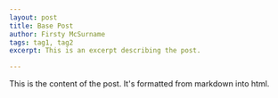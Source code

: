 ```yaml
---
layout: post
title: Base Post
author: Firsty McSurname
tags: tag1, tag2
excerpt: This is an excerpt describing the post.

---
```


This is the content of the post. It's formatted from markdown into html.